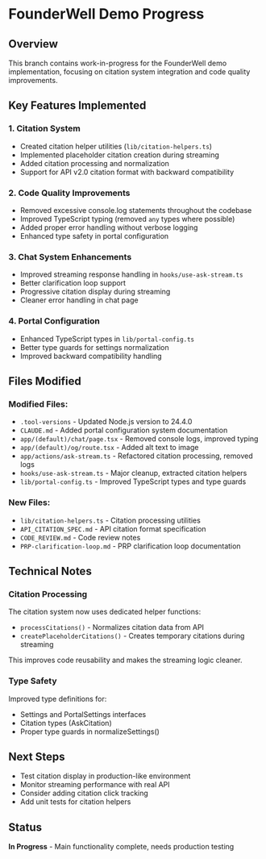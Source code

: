 # FounderWell Demo Progress

## Overview
This branch contains work-in-progress for the FounderWell demo implementation, focusing on citation system integration and code quality improvements.

## Key Features Implemented

### 1. Citation System
- Created citation helper utilities (`lib/citation-helpers.ts`)
- Implemented placeholder citation creation during streaming
- Added citation processing and normalization
- Support for API v2.0 citation format with backward compatibility

### 2. Code Quality Improvements
- Removed excessive console.log statements throughout the codebase
- Improved TypeScript typing (removed `any` types where possible)
- Added proper error handling without verbose logging
- Enhanced type safety in portal configuration

### 3. Chat System Enhancements
- Improved streaming response handling in `hooks/use-ask-stream.ts`
- Better clarification loop support
- Progressive citation display during streaming
- Cleaner error handling in chat page

### 4. Portal Configuration
- Enhanced TypeScript types in `lib/portal-config.ts`
- Better type guards for settings normalization
- Improved backward compatibility handling

## Files Modified

### Modified Files:
- `.tool-versions` - Updated Node.js version to 24.4.0
- `CLAUDE.md` - Added portal configuration system documentation
- `app/(default)/chat/page.tsx` - Removed console logs, improved typing
- `app/(default)/og/route.tsx` - Added alt text to image
- `app/actions/ask-stream.ts` - Refactored citation processing, removed logs
- `hooks/use-ask-stream.ts` - Major cleanup, extracted citation helpers
- `lib/portal-config.ts` - Improved TypeScript types and type guards

### New Files:
- `lib/citation-helpers.ts` - Citation processing utilities
- `API_CITATION_SPEC.md` - API citation format specification
- `CODE_REVIEW.md` - Code review notes
- `PRP-clarification-loop.md` - PRP clarification loop documentation

## Technical Notes

### Citation Processing
The citation system now uses dedicated helper functions:
- `processCitations()` - Normalizes citation data from API
- `createPlaceholderCitations()` - Creates temporary citations during streaming

This improves code reusability and makes the streaming logic cleaner.

### Type Safety
Improved type definitions for:
- Settings and PortalSettings interfaces
- Citation types (AskCitation)
- Proper type guards in normalizeSettings()

## Next Steps
- Test citation display in production-like environment
- Monitor streaming performance with real API
- Consider adding citation click tracking
- Add unit tests for citation helpers

## Status
**In Progress** - Main functionality complete, needs production testing